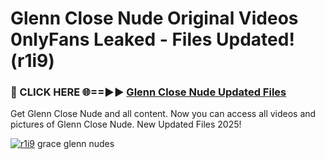 # Glenn Close Nude Original Videos 0nlyFans Leaked - Files Updated! (r1i9)

<h3>🔴 CLICK HERE 🌐==►► <a href="https://tinyurl.com/4mcuefdz" rel="nofollow">Glenn Close Nude Updated Files</a></h3>

Get Glenn Close Nude and all content. Now you can access all videos and pictures of Glenn Close Nude. New Updated Files 2025!

[![r1i9](https://i.imgur.com/StAQSOY.gif)](https://tinyurl.com/4mcuefdz)
grace glenn nudes